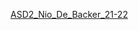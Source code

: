 [ASD2_Nio_De_Backer_21-22](https://drive.google.com/file/d/1WUrjOIDsK3wetee_KHYH0j9GEF3aDd3j/view?usp=sharing)